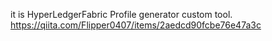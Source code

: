 it is HyperLedgerFabric Profile generator custom tool.
https://qiita.com/Flipper0407/items/2aedcd90fcbe76e47a3c
